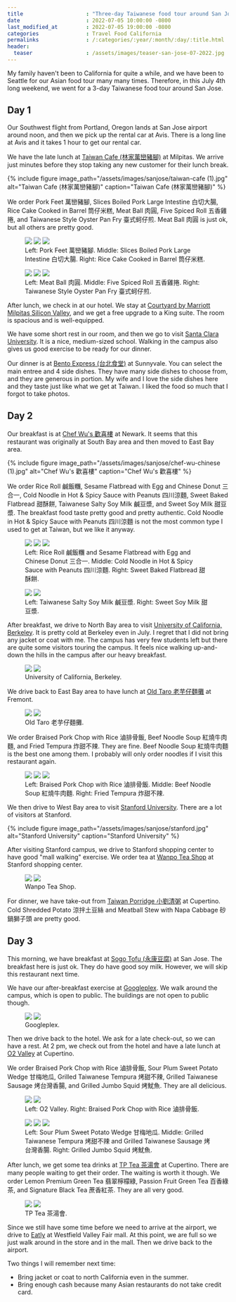 ```yaml
---
title                    : "Three-day Taiwanese food tour around San Jose, California"
date                     : 2022-07-05 10:00:00 -0800
last_modified_at         : 2022-07-05 19:00:00 -0800
categories               : Travel Food California
permalinks               : /:categories/:year/:month/:day/:title.html
header:
  teaser                 : /assets/images/teaser-san-jose-07-2022.jpg
---
```


My family haven't been to California for quite a while, and we have been to Seattle for our Asian food tour many many times. Therefore, in this July 4th long weekend, we went for a 3-day Taiwanese food tour around San Jose.

## Day 1

Our Southwest flight from Portland, Oregon lands at San Jose airport around noon, and then we pick up the rental car at Avis. There is a long line at Avis and it takes 1 hour to get our rental car.

We have the late lunch at [Taiwan Cafe (林家萬巒豬腳)](https://www.taiwancafemilpitas.com/) at Milpitas. We arrive just minutes before they stop taking any new customer for their lunch break.

{% include figure image_path="/assets/images/sanjose/taiwan-cafe (1).jpg" alt="Taiwan Cafe (林家萬巒豬腳)" caption="Taiwan Cafe (林家萬巒豬腳)" %}

We order Pork Feet 萬巒豬腳, Slices Boiled Pork Large Intestine 白切大腸, Rice Cake Cooked in Barrel 筒仔米糕, Meat Ball 肉圓, Five Spiced Roll 五香雞捲, and Taiwanese Style Oyster Pan Fry 臺式蚵仔煎.  Meat Ball 肉圓 is just ok, but all others are pretty good.

<figure class="third">
	<img src="/assets/images/sanjose/taiwan-cafe (2).jpg">
	<img src="/assets/images/sanjose/taiwan-cafe (3).jpg">
	<img src="/assets/images/sanjose/taiwan-cafe (4).jpg">
	<figcaption>Left: Pork Feet 萬巒豬腳. Middle: Slices Boiled Pork Large Intestine 白切大腸. Right: Rice Cake Cooked in Barrel 筒仔米糕.</figcaption>
</figure>

<figure class="third">
	<img src="/assets/images/sanjose/taiwan-cafe (5).jpg">
	<img src="/assets/images/sanjose/taiwan-cafe (6).jpg">
	<img src="/assets/images/sanjose/taiwan-cafe (7).jpg">
	<figcaption>Left: Meat Ball 肉圓. Middle: Five Spiced Roll 五香雞捲. Right: Taiwanese Style Oyster Pan Fry 臺式蚵仔煎.</figcaption>
</figure>

After lunch, we check in at our hotel. We stay at [Courtyard by Marriott Milpitas Silicon Valley](https://www.marriott.com/en-us/hotels/sjcmp-courtyard-milpitas-silicon-valley/overview/), and we get a free upgrade to a King suite. The room is spacious and is well-equipped.

We have some short rest in our room, and then we go to visit [Santa Clara University](https://www.scu.edu/). It is a nice, medium-sized school. Walking in the campus also gives us good exercise to be ready for our dinner.

Our dinner is at [Bento Express (台北食堂)](https://www.facebook.com/%E5%8F%B0%E5%8C%97%E9%A3%9F%E5%A0%82-131579053911400) at Sunnyvale. You can select the main entree and 4 side dishes. They have many side dishes to choose from, and they are generous in portion. My wife and I love the side dishes here and they taste just like what we get at Taiwan. I liked the food so much that I forgot to take photos.

## Day 2

Our breakfast is at [Chef Wu's 歡喜樓](https://sites.google.com/view/chefwu/home) at Newark. It seems that this restaurant was originally at South Bay area and then moved to East Bay area.

{% include figure image_path="/assets/images/sanjose/chef-wu-chinese (1).jpg" alt="Chef Wu's 歡喜樓" caption="Chef Wu's 歡喜樓" %}

We order Rice Roll 鹹飯糰, Sesame Flatbread with Egg and Chinese Donut 三合一, Cold Noodle in Hot & Spicy Sauce with Peanuts 四川涼麵, Sweet Baked Flatbread 甜酥餅, Taiwanese Salty Soy Milk 鹹豆漿, and Sweet Soy Milk 甜豆漿. The breakfast food taste pretty good and pretty authentic. Cold Noodle in Hot & Spicy Sauce with Peanuts 四川涼麵 is not the most common type I used to get at Taiwan, but we like it anyway.

<figure class="third">
	<img src="/assets/images/sanjose/chef-wu-chinese (4).jpg">
	<img src="/assets/images/sanjose/chef-wu-chinese (5).jpg">
	<img src="/assets/images/sanjose/chef-wu-chinese (6).jpg">
	<figcaption>Left: Rice Roll 鹹飯糰 and Sesame Flatbread with Egg and Chinese Donut 三合一. Middle: Cold Noodle in Hot & Spicy Sauce with Peanuts 四川涼麵. Right: Sweet Baked Flatbread 甜酥餅.</figcaption>
</figure>

<figure class="half">
	<img src="/assets/images/sanjose/chef-wu-chinese (2).jpg">
	<img src="/assets/images/sanjose/chef-wu-chinese (3).jpg">
	<figcaption>Left: Taiwanese Salty Soy Milk 鹹豆漿. Right: Sweet Soy Milk 甜豆漿.</figcaption>
</figure>

After breakfast, we drive to North Bay area to visit [University of California, Berkeley](https://www.berkeley.edu/). It is pretty cold at Berkeley even in July. I regret that I did not bring any jacket or coat with me. The campus has very few students left but there are quite some visitors touring the campus. It feels nice walking up-and-down the hills in the campus after our heavy breakfast.

<figure class="half">
	<img src="/assets/images/sanjose/uc-berkeley (1).jpg">
	<img src="/assets/images/sanjose/uc-berkeley (3).jpg">
	<figcaption>University of California, Berkeley.</figcaption>
</figure>

We drive back to East Bay area to have lunch at [Old Taro 老芋仔麵攤](https://www.facebook.com/laoyuzai/) at Fremont.

<figure class="half">
	<img src="/assets/images/sanjose/old-taro (1).jpg">
	<img src="/assets/images/sanjose/old-taro (2).jpg">
	<figcaption>Old Taro 老芋仔麵攤.</figcaption>
</figure>

We order Braised Pork Chop with Rice 滷排骨飯, Beef Noodle Soup 紅燒牛肉麵, and Fried Tempura 炸甜不辣. They are fine. Beef Noodle Soup 紅燒牛肉麵 is the best one among them. I probably will only order noodles if I visit this restaurant again.

<figure class="third">
	<img src="/assets/images/sanjose/old-taro (4).jpg">
	<img src="/assets/images/sanjose/old-taro (5).jpg">
	<img src="/assets/images/sanjose/old-taro (6).jpg">
	<figcaption>Left: Braised Pork Chop with Rice 滷排骨飯. Middle: Beef Noodle Soup 紅燒牛肉麵. Right: Fried Tempura 炸甜不辣.</figcaption>
</figure>

We then drive to West Bay area to visit [Stanford University](https://www.stanford.edu/). There are a lot of visitors at Stanford.

{% include figure image_path="/assets/images/sanjose/stanford.jpg" alt="Stanford University" caption="Stanford University" %}

After visiting Stanford campus, we drive to Stanford shopping center to have good "mall walking" exercise. We order tea at [Wanpo Tea Shop](https://wanpotea.us/) at Stanford shopping center.

<figure class="half">
	<img src="/assets/images/sanjose/wanpo (1).jpg">
	<img src="/assets/images/sanjose/wanpo (2).jpg">
	<figcaption>Wanpo Tea Shop.</figcaption>
</figure>

For dinner, we have take-out from [Taiwan Porridge 小劉清粥](https://www.taiwanporridge.com/) at Cupertino. Cold Shredded Potato 涼拌土豆絲 and Meatball Stew with Napa Cabbage 砂鍋獅子頭 are pretty good.

## Day 3

This morning, we have breakfast at [Sogo Tofu (永康豆腐)](https://sogotofu.business.site/) at San Jose. The breakfast here is just ok. They do have good soy milk. However, we will skip this restaurant next time.

We have our after-breakfast exercise at [Googleplex](https://en.wikipedia.org/wiki/Googleplex). We walk around the campus, which is open to public. The buildings are not open to public though.

<figure class="half">
	<img src="/assets/images/sanjose/google (2).jpg">
	<img src="/assets/images/sanjose/google (3).jpg">
	<figcaption>Googleplex.</figcaption>
</figure>

Then we drive back to the hotel. We ask for a late check-out, so we can have a rest. At 2 pm, we check out from the hotel and have a late lunch at [O2 Valley](https://order.o2-valley.com/) at Cupertino.

We order Braised Pork Chop with Rice 滷排骨飯, Sour Plum Sweet Potato Wedge 甘梅地瓜, Grilled Taiwanese Tempura 烤甜不辣, Grilled Taiwanese Sausage 烤台灣香腸, and Grilled Jumbo Squid 烤魷魚. They are all delicious.

<figure class="half">
	<img src="/assets/images/sanjose/o2-valley (1).jpg">
	<img src="/assets/images/sanjose/o2-valley (3).jpg">
	<figcaption>Left: O2 Valley. Right: Braised Pork Chop with Rice 滷排骨飯.</figcaption>
</figure>

<figure class="third">
	<img src="/assets/images/sanjose/o2-valley (2).jpg">
	<img src="/assets/images/sanjose/o2-valley (4).jpg">
	<img src="/assets/images/sanjose/o2-valley (5).jpg">
	<figcaption>Left: Sour Plum Sweet Potato Wedge 甘梅地瓜. Middle: Grilled Taiwanese Tempura 烤甜不辣 and Grilled Taiwanese Sausage 烤台灣香腸. Right: Grilled Jumbo Squid 烤魷魚.</figcaption>
</figure>

After lunch, we get some tea drinks at [TP Tea 茶湯會](https://en.tp-tea.com/) at Cupertino. There are many people waiting to get their order. The waiting is worth it though. We order Lemon Premium Green Tea 翡翠檸檬綠, Passion Fruit Green Tea 百香綠茶, and Signature Black Tea 蔗香紅茶. They are all very good.

<figure class="half">
	<img src="/assets/images/sanjose/tp-tea (1).jpg">
	<img src="/assets/images/sanjose/tp-tea (2).jpg">
	<figcaption>TP Tea 茶湯會.</figcaption>
</figure>

Since we still have some time before we need to arrive at the airport, we drive to [Eatly](https://www.westfield.com/valleyfair/restaurant/Eataly/75608) at Westfield Valley Fair mall. At this point, we are full so we just walk around in the store and in the mall. Then we drive back to the airport.

Two things I will remember next time:

- Bring jacket or coat to north California even in the summer.
- Bring enough cash because many Asian restaurants do not take credit card.
